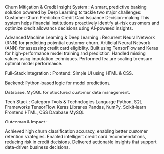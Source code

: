 Churn Mitigation & Credit Insight System :
A smart, predictive banking solution powered by Deep Learning to tackle two major challenges:
Customer Churn Prediction
Credit Card Issuance Decision-making
This system helps financial institutions proactively identify at-risk customers and optimize credit allowance decisions using AI-powered insights.

Advanced Machine Learning & Deep Learning :
Recurrent Neural Network (RNN) for predicting potential customer churn.
Artificial Neural Network (ANN) for assessing credit card eligibility.
Built using TensorFlow and Keras for high-performance model training and prediction.
Handled missing values using imputation techniques.
Performed feature scaling to ensure optimal model performance.

Full-Stack Integration :
Frontend: Simple UI using HTML & CSS.

Backend: Python-based logic for model predictions.

Database: MySQL for structured customer data management.

Tech Stack :
Category	               Tools & Technologies
Language	               Python, SQL
Frameworks	             TensorFlow, Keras
Libraries	               Pandas, NumPy, Scikit-learn
Frontend	               HTML, CSS
Database	               MySQL

Outcomes & Impact :

Achieved high churn classification accuracy, enabling better customer retention strategies.
Enabled intelligent credit card recommendations, reducing risk in credit decisions.
Delivered actionable insights that support data-driven business decisions.
